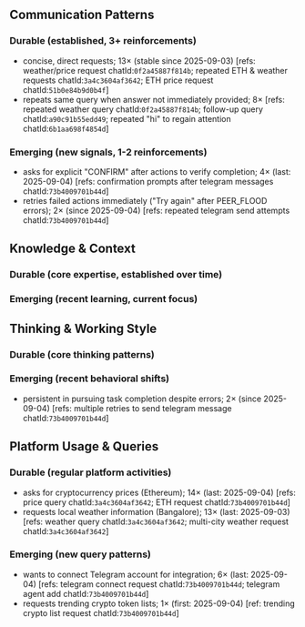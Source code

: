 ## Communication Patterns
### Durable (established, 3+ reinforcements)
- concise, direct requests; 13× (stable since 2025-09-03) [refs: weather/price request chatId:`0f2a45887f814b`; repeated ETH & weather requests chatId:`3a4c3604af3642`; ETH price request chatId:`51b0e84b9d0b4f`]
- repeats same query when answer not immediately provided; 8× [refs: repeated weather query chatId:`0f2a45887f814b`; follow-up query chatId:`a90c91b55edd49`; repeated "hi" to regain attention chatId:`6b1aa698f4854d`]

### Emerging (new signals, 1-2 reinforcements)
- asks for explicit "CONFIRM" after actions to verify completion; 4× (last: 2025-09-04) [refs: confirmation prompts after telegram messages chatId:`73b4009701b44d`]
- retries failed actions immediately ("Try again" after PEER_FLOOD errors); 2× (since 2025-09-04) [refs: repeated telegram send attempts chatId:`73b4009701b44d`]

## Knowledge & Context
### Durable (core expertise, established over time)

### Emerging (recent learning, current focus)

## Thinking & Working Style
### Durable (core thinking patterns)

### Emerging (recent behavioral shifts)
- persistent in pursuing task completion despite errors; 2× (since 2025-09-04) [refs: multiple retries to send telegram message chatId:`73b4009701b44d`]

## Platform Usage & Queries
### Durable (regular platform activities)
- asks for cryptocurrency prices (Ethereum); 14× (last: 2025-09-04) [refs: price query chatId:`3a4c3604af3642`; ETH request chatId:`73b4009701b44d`]
- requests local weather information (Bangalore); 13× (last: 2025-09-03) [refs: weather query chatId:`3a4c3604af3642`; multi-city weather request chatId:`3a4c3604af3642`]

### Emerging (new query patterns)
- wants to connect Telegram account for integration; 6× (last: 2025-09-04) [refs: telegram connect request chatId:`73b4009701b44d`; telegram agent add chatId:`73b4009701b44d`]
- requests trending crypto token lists; 1× (first: 2025-09-04) [ref: trending crypto list request chatId:`73b4009701b44d`]